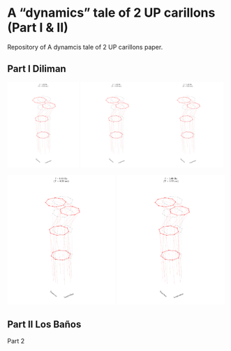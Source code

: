 # A “dynamics” tale of 2 UP carillons (Part I & II)

Repository of A dynamcis tale of 2 UP carillons paper.

## Part I Diliman

<img src="/readme_assets/100dpi-SSI_COV-1.8070800621402687.gif" width="32.5%" alt="Description of gif 1"> <img src="/readme_assets/100dpi-SSI_COV-1.8070800621402687.gif" width="32.5%" alt="Description of gif 1"><img src="/readme_assets/100dpi-SSI_COV-1.8070800621402687.gif" width="32.5%" alt="Description of gif 1">

<img src="/readme_assets/100dpi-SSI_COV-1.8070800621402687.gif" width="49.1%" alt="Description of gif 1">
<img src="/readme_assets/100dpi-SSI_COV-1.8070800621402687.gif" width="49.1%" alt="Description of gif 1">

## Part II Los Baños

Part 2
